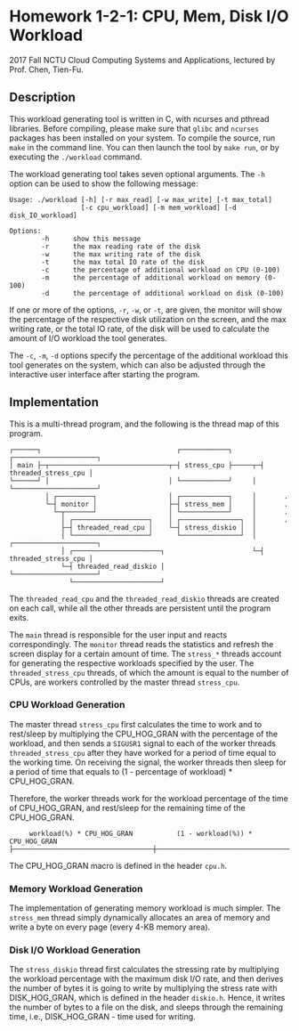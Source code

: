 # Homework 1-2-1: CPU, Mem, Disk I/O Workload

2017 Fall NCTU Cloud Computing Systems and Applications, lectured by Prof. Chen,
Tien-Fu.

## Description

This workload generating tool is written in C, with ncurses and pthread
libraries. Before compiling, please make sure that `glibc` and `ncurses`
packages has been installed on your system. To compile the source, run `make` in
the command line. You can then launch the tool by `make run`, or by executing
the `./workload` command.

The workload generating tool takes seven optional arguments. The `-h` option can
be used to show the following message:

```
Usage: ./workload [-h] [-r max_read] [-w max_write] [-t max_total]
                  [-c cpu_workload] [-m mem_workload] [-d disk_IO_workload]

Options:
        -h      show this message
        -r      the max reading rate of the disk
        -w      the max writing rate of the disk
        -t      the max total IO rate of the disk
        -c      the percentage of additional workload on CPU (0-100)
        -m      the percentage of additional workload on memory (0-100)
        -d      the percentage of additional workload on disk (0-100)
```

If one or more of the options, `-r`, `-w`, or `-t`, are given, the monitor will
show the percentage of the respective disk utilization on the screen, and the
max writing rate, or the total IO rate, of the disk will be used to calculate
the amount of I/O workload the tool generates.

The `-c`, `-m`, `-d` options specify the percentage of the additional workload
this tool generates on the system, which can also be adjusted through the
interactive user interface after starting the program.

## Implementation

This is a multi-thread program, and the following is the thread map of this
program.

```
┌──────┐                                  ┌────────────┐       ┌─────────────────────┐
│ main ├─┬──────────────────────────────┬─┤ stress_cpu ├─────┬─┤ threaded_stress_cpu │
└──────┘ │                              │ └────────────┘     │ └─────────────────────┘
         │ ┌─────────┐                  │ ┌────────────┐     │       .
         └─┤ monitor │                  ├─┤ stress_mem │     │       .
           └─┬───────┘                  │ └────────────┘     │       .
             │ ┌───────────────────┐    │ ┌───────────────┐  │       .
             ├─┤ threaded_read_cpu │    └─┤ stress_diskio │  │
             │ └───────────────────┘      └───────────────┘  │ ┌─────────────────────┐
             │ ┌──────────────────────┐                      └─┤ threaded_stress_cpu │
             └─┤ threaded_read_diskio │                        └─────────────────────┘
               └──────────────────────┘
```

The `threaded_read_cpu` and the `threaded_read_diskio` threads are created on
each call, while all the other threads are persistent until the program exits.

The `main` thread is responsible for the user input and reacts correspondingly.
The `monitor` thread reads the statistics and refresh the screen display for a
certain amount of time. The `stress_*` threads account for generating the
respective workloads specified by the user. The `threaded_stress_cpu` threads,
of which the amount is equal to the number of CPUs, are workers controlled by
the master thread `stress_cpu`.

### CPU Workload Generation

The master thread `stress_cpu` first calculates the time to work and to
rest/sleep by multiplying the CPU_HOG_GRAN with the percentage of the workload,
and then sends a `SIGUSR1` signal to each of the worker threads
`threaded_stress_cpu` after they have worked for a period of time equal to the
working time. On receiving the signal, the worker threads then sleep for a
period of time that equals to (1 - percentage of workload) * CPU_HOG_GRAN.

Therefore, the worker threads work for the workload percentage of the time of
CPU_HOG_GRAN, and rest/sleep for the remaining time of the CPU_HOG_GRAN.

```
     workload(%) * CPU_HOG_GRAN           (1 - workload(%)) * CPU_HOG_GRAN
├───────────────────────────────────┼───────────────────────────────────────────┤
```

The CPU_HOG_GRAN macro is defined in the header `cpu.h`.

### Memory Workload Generation

The implementation of generating memory workload is much simpler. The
`stress_mem` thread simply dynamically allocates an area of memory and write
a byte on every page (every 4-KB memory area).

### Disk I/O Workload Generation

The `stress_diskio` thread first calculates the stressing rate by multiplying
the workload percentage with the maximum disk I/O rate, and then derives the
number of bytes it is going to write by multiplying the stress rate with
DISK_HOG_GRAN, which is defined in the header `diskio.h`. Hence, it writes the
number of bytes to a file on the disk, and sleeps through the remaining time,
i.e., DISK_HOG_GRAN - time used for writing.

